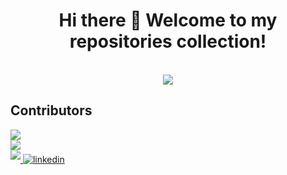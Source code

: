 <h1 align='center'>
  Hi there 👋 Welcome to my repositories collection!
</h1>

<br/>

<div align="center">
<img src="https://komarev.com/ghpvc/?username=vietnd96&&style=flat-square" align="center" />
</div>

## Contributors

<div align="left"><img src="https://github-profile-summary-cards.vercel.app/api/cards/profile-details?username=ndviet&theme=vue" align="center" /></div>

<div align="left"><img src="https://github-readme-stats.vercel.app/api?username=ndviet&show_icons=true&count_private=true&hide_border=true" align="center" /></div>

<div align="left">
<a href="https://github.com/ndviet" target="_blank">
<img src=https://img.shields.io/badge/GitHub-100000?style=for-the-badge&logo=github&logoColor=white style="margin-bottom: 5px;" />
</a>

<a href="https://linkedin.com/in/vietnd" target="_blank">
<img src=https://img.shields.io/badge/LinkedIn-0077B5?style=for-the-badge&logo=linkedin&logoColor=white alt=linkedin style="margin-bottom: 5px;" />
</a>
</div>
